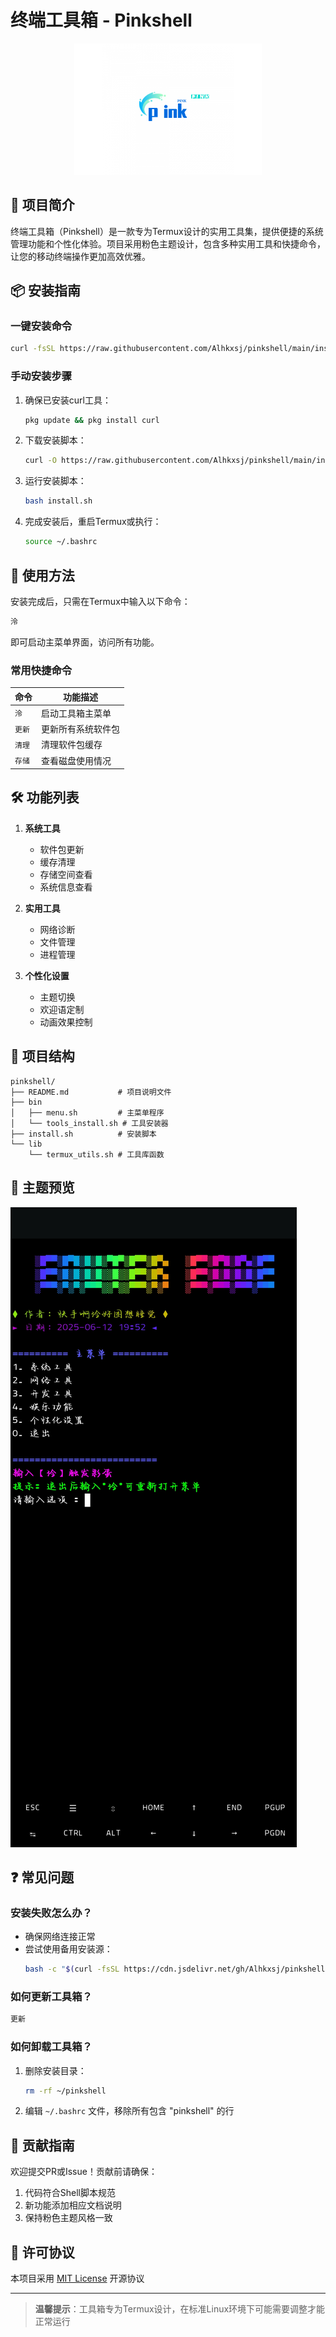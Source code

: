 # 终端工具箱 - Pinkshell

<p align="center">
  <img src="https://raw.githubusercontent.com/Alhkxsj/pinkshell/main/assets/logo.png" alt="Pinkshell Logo" width="300">
</p>

## 🌸 项目简介

终端工具箱（Pinkshell）是一款专为Termux设计的实用工具集，提供便捷的系统管理功能和个性化体验。项目采用粉色主题设计，包含多种实用工具和快捷命令，让您的移动终端操作更加高效优雅。

## 📦 安装指南

### 一键安装命令

```bash
curl -fsSL https://raw.githubusercontent.com/Alhkxsj/pinkshell/main/install.sh | bash
```

### 手动安装步骤

1. 确保已安装curl工具：
   ```bash
   pkg update && pkg install curl
   ```

2. 下载安装脚本：
   ```bash
   curl -O https://raw.githubusercontent.com/Alhkxsj/pinkshell/main/install.sh
   ```

3. 运行安装脚本：
   ```bash
   bash install.sh
   ```

4. 完成安装后，重启Termux或执行：
   ```bash
   source ~/.bashrc
   ```

## 🚀 使用方法

安装完成后，只需在Termux中输入以下命令：

```bash
泠
```

即可启动主菜单界面，访问所有功能。

### 常用快捷命令

| 命令    | 功能描述               |
|---------|------------------------|
| `泠`    | 启动工具箱主菜单       |
| `更新`  | 更新所有系统软件包     |
| `清理`  | 清理软件包缓存         |
| `存储`  | 查看磁盘使用情况       |

## 🛠️ 功能列表

1. **系统工具**
   - 软件包更新
   - 缓存清理
   - 存储空间查看
   - 系统信息查看

2. **实用工具**
   - 网络诊断
   - 文件管理
   - 进程管理

3. **个性化设置**
   - 主题切换
   - 欢迎语定制
   - 动画效果控制

## 📂 项目结构

```
pinkshell/
├── README.md           # 项目说明文件
├── bin
│   ├── menu.sh         # 主菜单程序
│   └── tools_install.sh # 工具安装器
├── install.sh          # 安装脚本
└── lib
    └── termux_utils.sh # 工具库函数
```

## 🌈 主题预览

![Pinkshell 主题预览](https://raw.githubusercontent.com/Alhkxsj/pinkshell/main/assets/preview.png)

## ❓ 常见问题

### 安装失败怎么办？
- 确保网络连接正常
- 尝试使用备用安装源：
  ```bash
  bash -c "$(curl -fsSL https://cdn.jsdelivr.net/gh/Alhkxsj/pinkshell/install.sh)"
  ```

### 如何更新工具箱？
```bash
更新
```

### 如何卸载工具箱？
1. 删除安装目录：
   ```bash
   rm -rf ~/pinkshell
   ```
2. 编辑 `~/.bashrc` 文件，移除所有包含 "pinkshell" 的行

## 💖 贡献指南

欢迎提交PR或Issue！贡献前请确保：
1. 代码符合Shell脚本规范
2. 新功能添加相应文档说明
3. 保持粉色主题风格一致

## 📜 许可协议

本项目采用 [MIT License](LICENSE) 开源协议

---

> **温馨提示**：工具箱专为Termux设计，在标准Linux环境下可能需要调整才能正常运行